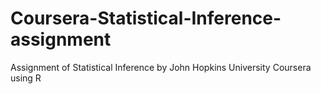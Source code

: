 # Coursera-Statistical-Inference-assignment
Assignment of Statistical Inference by John Hopkins University Coursera using R
